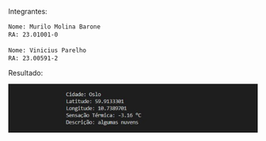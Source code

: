 Integrantes: 
    
    Nome: Murilo Molina Barone 
    RA: 23.01001-0

    Nome: Vinicius Parelho
    RA: 23.00591-2 


Resultado:



<img src="./resultado.jpg" alt="Resultado do projeto"/>

